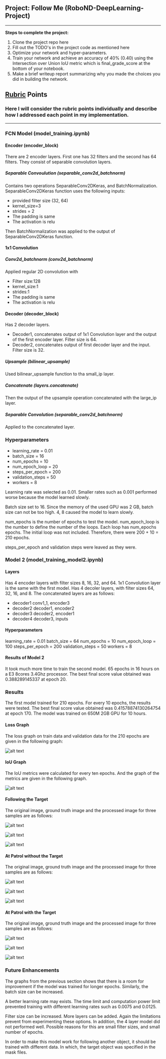 ## Project: Follow Me (RoboND-DeepLearning-Project)

---

**Steps to complete the project:**

1. Clone the project repo here
2. Fill out the TODO's in the project code as mentioned here
3. Optimize your network and hyper-parameters.
4. Train your network and achieve an accuracy of 40% (0.40) using the Intersection over Union IoU metric which is final_grade_score at the bottom of your notebook.
5. Make a brief writeup report summarizing why you made the choices you did in building the network.

[//]: # (Image References)

[imagef1]: ./image/following1.png "Image following the target 1"
[imagef2]: ./image/following2.png "Image following the target 2"
[imagef3]: ./image/following3.png "Image following the target 3"
[imagewo1]: ./image/without1.png "Image without the target 1"
[imagewo2]: ./image/without2.png "Image without the target 2"
[imagewo3]: ./image/without3.png "Image without the target 3"
[imagew1]: ./image/with1.png "Image with the target 1"
[imagew2]: ./image/with2.png "Image with the target 2"
[imagew3]: ./image/with3.png "Image with the target 3"
[imageg1]: ./image/loss_graph.png "Loss Graph"
[imageg2]: ./image/IoU_graph.png "IoU Graph"

## [Rubric](https://review.udacity.com/#!/rubrics/1155/view) Points
### Here I will consider the rubric points individually and describe how I addressed each point in my implementation.

---

### FCN Model (model_training.ipynb)
#### Encoder (encoder_block)
There are 2 encoder layers. First one has 32 filters and the second has 64 filters. They consist of separable convolution layers.
##### Separable Convoulution (separable_conv2d_batchnorm)
Contains two operations SeparableConv2DKeras, and BatchNormalization.
SeparableConv2DKeras function uses the following inputs:
* provided filter size (32, 64)
* kernel_size=3
* strides = 2
* The padding is same
* The activation is relu

Then BatchNormalization was applied to the output of SeparableConv2DKeras function.


#### 1x1 Convolution
##### Conv2d_batchnorm (conv2d_batchnorm)
Applied regular 2D convolution with
* Filter size:128
* kernel_size:1
* strides:1
* The padding is same
* The activation is relu

#### Decoder (decoder_block)
Has 2 decoder layers.
* Decoder1, concatenates output of 1x1 Convolution layer and the output of the first encoder layer. Filter size is 64.
* Decoder2, concatenates output of first decoder layer and the input. Filter size is 32.
##### Upsample (bilinear_upsample)
Used bilinear_upsample function to tha small_ip layer.

##### Concatenate (layers.concatenate)
Then the output of the upsample operation concatenated with the large_ip layer.

##### Separable Convolution (separable_conv2d_batchnorm)
Applied to the concatenated layer.

### Hyperparameters
* learning_rate = 0.01
* batch_size = 16
* num_epochs = 10
* num_epoch_loop = 20
* steps_per_epoch = 200
* validation_steps = 50
* workers = 8

Learning rate was selected as 0.01. Smaller rates such as 0.001 performed worse because the model learned slowly.

Batch size set to 16. Since the memory of the used GPU was 2 GB, batch size can not be too high. 4, 8 caused the model to learn slowly.

num_epochs is the number of epochs to test the model. num_epoch_loop is the number to define the number of the loops. Each loop has num_epochs epochs. The initial loop was not included. Therefore, there were 200 + 10 = 210 epochs.

steps_per_epoch and validation steps were leaved as they were.

### Model 2 (model_training_model2.ipynb)
#### Layers
Has 4 encoder layers with filter sizes 8, 16, 32, and 64.
1x1 Convolution layer is the same with the first model.
Has 4 decoler layers, with filter sizes 64, 32, 16, and 8. The concatenated layers are as follows:
* decoder1 conv1_1, encoder3
* decoder2 decoder1, encoder2
* decoder3 decoder2, encoder1
* decoder4 decoder3, inputs

#### Hyperparameters
learning_rate = 0.01
batch_size = 64
num_epochs = 10
num_epoch_loop = 100
steps_per_epoch = 200
validation_steps = 50
workers = 8

#### Results of Model 2
It took much more time to train the second model. 65 epochs in 16 hours on a E3 8cores 3.4Ghz processor. The best final score value obtained was 0.388289145337 at epoch 20.

### Results
The first model trained for 210 epochs. For every 10 epochs, the results were tested. The best final score value obtained was 0.41578874130264754 at epoch 170. The model was trained on 650M 2GB GPU for 10 hours.

#### Loss Graph
The loss graph on train data and validation data for the 210 epochs are given in the following graph:


![alt text][imageg1]



#### IoU Graph
The IoU metrics were calculated for every ten epochs. And the graph of the metrics are given in the following graph.


![alt text][imageg2]


#### Following the Target
The original image, ground truth image and the processed image for three samples are as follows:


![alt text][imagef1]


![alt text][imagef2]


![alt text][imagef3]


#### At Patrol without the Target
The original image, ground truth image and the processed image for three samples are as follows:


![alt text][imagewo1]


![alt text][imagewo2]


![alt text][imagewo3]


#### At Patrol with the Target
The original image, ground truth image and the processed image for three samples are as follows:


![alt text][imagew1]


![alt text][imagew2]


![alt text][imagew3]




### Future Enhancements
The graphs from the previous section shows that there is a room for improvement if the model was trained for longer epochs.
Similarly, the batch size can be increased.


A better learning rate may exists. The time limit and computation power limit prevented training with different learning rates such as 0.0075 and 0.0125.


Filter size can be increased. More layers can be added. Again the limitations prevent from experimenting these options. In addition, the 4 layer model did not performed well. Possible reasons for this are small filter sizes, and small number of epochs.


In order to make this model work for following another object, it should be trained with different data. In which, the target object was specified in the mask files.